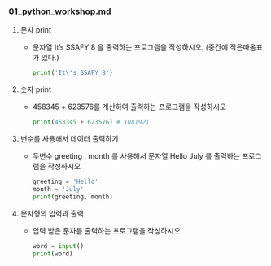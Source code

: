 ### 01_python_workshop.md

1. 문자 print

   * 문자열 It’s SSAFY 8 을 출력하는 프로그램을 작성하시오. (중간에 작은따옴표가 있다.)

     ```python
     print('It\'s SSAFY 8')
     ```



2. 숫자 print

   * 458345 + 623576를 계산하여 출력하는 프로그램을 작성하시오

     ```python
     print(458345 + 623576) # 1081921
     ```

     

3. 변수를 사용해서 데이터 출력하기

   * 두변수 greeting , month 를 사용해서 문자열 Hello July 를 출력하는 프로그램을 작성하시오

     ```python
     greeting = 'Hello'
     month = 'July'
     print(greeting, month)
     ```

     

4. 문자형의 입력과 출력

   * 입력 받은 문자를 출력하는 프로그램을 작성하시오

     ```python
     word = input()
     print(word)
     ```

     
